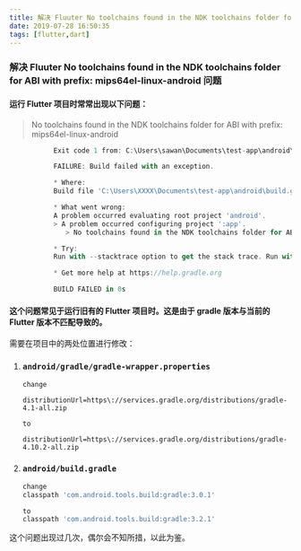 ```yaml
---
title: 解决 Fluuter No toolchains found in the NDK toolchains folder for ABI with prefix： mips64el-linux-android 问题
date: 2019-07-28 16:50:35
tags: [flutter,dart]
---
```


### 解决 Fluuter No toolchains found in the NDK toolchains folder for ABI with prefix: mips64el-linux-android 问题



#### 运行 Flutter  项目时常常出现以下问题：

> No toolchains found in the NDK toolchains folder for ABI with prefix: mips64el-linux-android

```dart
           Exit code 1 from: C:\Users\sawan\Documents\test-app\android\gradlew.bat app:properties:

           FAILURE: Build failed with an exception.

           * Where:
           Build file 'C:\Users\XXXX\Documents\test-app\android\build.gradle' line: 24

           * What went wrong:
           A problem occurred evaluating root project 'android'.
           > A problem occurred configuring project ':app'.
              > No toolchains found in the NDK toolchains folder for ABI with prefix: mips64el-linux-android

           * Try:
           Run with --stacktrace option to get the stack trace. Run with --info or --debug option to get more log output.

           * Get more help at https://help.gradle.org

           BUILD FAILED in 0s
```



#### **这个问题常见于运行旧有的 Flutter 项目时。这是由于 gradle 版本与当前的 Flutter 版本不匹配导致的。**

需要在项目中的两处位置进行修改：

1. ### `android/gradle/gradle-wrapper.properties`

   ```properties
   change 
   
   distributionUrl=https\://services.gradle.org/distributions/gradle-4.1-all.zip
   
   to
   
   distributionUrl=https\://services.gradle.org/distributions/gradle-4.10.2-all.zip
   
   ```

1. ### `android/build.gradle`

   ```groovy
   change 
   classpath 'com.android.tools.build:gradle:3.0.1'
   
   to
   classpath 'com.android.tools.build:gradle:3.2.1'
   ```

   

这个问题出现过几次，偶尔会不知所措，以此为鉴。



